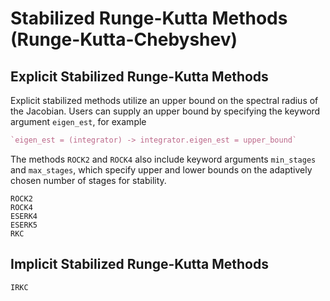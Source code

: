 # Stabilized Runge-Kutta Methods (Runge-Kutta-Chebyshev)

## Explicit Stabilized Runge-Kutta Methods

Explicit stabilized methods utilize an upper bound on the spectral radius of the Jacobian. 
Users can supply an upper bound by specifying the keyword argument `eigen_est`, for example
```julia
`eigen_est = (integrator) -> integrator.eigen_est = upper_bound`
```
The methods `ROCK2` and `ROCK4` also include keyword arguments `min_stages` and `max_stages`, 
which specify upper and lower bounds on the adaptively chosen number of stages for stability. 

```@docs
ROCK2
ROCK4
ESERK4
ESERK5
RKC
```

## Implicit Stabilized Runge-Kutta Methods

```@docs
IRKC
```
